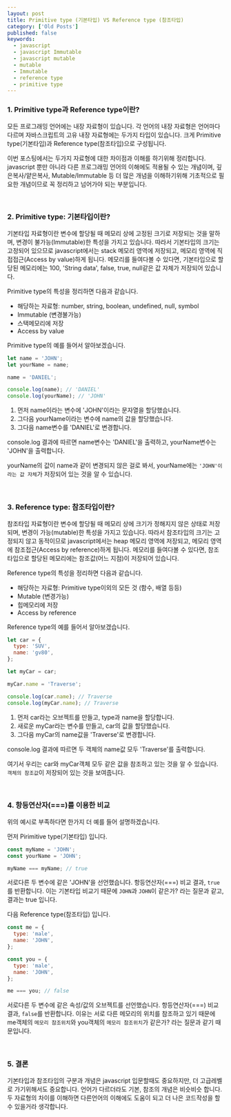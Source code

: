 ```yaml
---
layout: post
title: Primitive type (기본타입) VS Reference type (참조타입)
category: ['Old Posts']
published: false
keywords:
  - javascript
  - javascript Immutable
  - javascript mutable
  - mutable
  - Immutable
  - reference type
  - primitive type
---
```


### 1. Primitive type과 Reference type이란?

모든 프로그래밍 언어에는 내장 자료형이 있습니다. 각 언어의 내장 자료형은 언어마다 다르며 자바스크립트의 고유 내장 자료형에는 두가지 타입이 있습니다. 크게 Primitive type(기본타입)과 Reference type(참조타입)으로 구성됩니다.

이번 포스팅에서는 두가지 자료형에 대한 차이점과 이해를 하기위해 정리합니다. javascript 뿐만 아니라 다른 프로그래밍 언어의 이해에도 적용될 수 있는 개념이며, 
깊은복사/얕은복사, Mutable/Immutable 등 더 많은 개념을 이해하기위해 기초적으로 필요한 개념이므로 꼭 정리하고 넘어가야 되는 부분입니다.

<br/>

### 2. Primitive type: 기본타입이란?

기본타입 자료형이란 변수에 할당될 때 메모리 상에 고정된 크기로 저장되는 것을 말하며, 변경이 불가능(Immutable)한 특성을 가지고 있습니다.
따라서 기본타입의 크기는 고정되어 있으므로 javascript에서는 stack 메모리 영역에 저장되고, 메모리 영역에 직접접근(Access by value)하게 됩니다.
메모리를 들여다볼 수 있다면, 기본타입으로 할당된 메모리에는 100, 'String data', false, true, null같은 값 자체가 저장되어 있습니다.

Primitive type의 특성을 정리하면 다음과 같습니다.

- 해당하는 자료형: number, string, boolean, undefined, null, symbol
- Immutable (변경불가능)
- 스택메모리에 저장
- Access by value

Primitive type의 예를 들어서 알아보겠습니다.

```javascript
let name = 'JOHN';
let yourName = name;

name = 'DANIEL';

console.log(name); // 'DANIEL'
console.log(yourName); // 'JOHN'
```

1. 먼저 name이라는 변수에 'JOHN'이라는 문자열을 할당했습니다. 
2. 그다음 yourName이라는 변수에 name의 값을 할당했습니다. 
3. 그다음 name변수를 'DANIEL'로 변경합니다. 

console.log 결과에 따르면 name변수는 'DANIEL'을 출력하고, yourName변수는 'JOHN'을 출력합니다. 

yourName의 값이 name과 같이 변경되지 않은 걸로 봐서, yourName에는 `'JOHN'이라는 값 자체`가 저장되어 있는 것을 알 수 있습니다.

<br/>

### 3. Reference type: 참조타입이란?

참조타입 자료형이란 변수에 할당될 때 메모리 상에 크기가 정해지지 않은 상태로 저장되며, 변경이 가능(mutable)한 특성을 가지고 있습니다.
따라서 참조타입의 크기는 고정되지 않고 동적이므로 javascript에서는 heap 메모리 영역에 저장되고, 메모리 영역에 참조접근(Access by reference)하게 됩니다.
메모리를 들여다볼 수 있다면, 참조타입으로 할당된 메모리에는 참조값(어느 지점)이 저장되어 있습니다.

Reference type의 특성을 정리하면 다음과 같습니다.

- 해당하는 자료형: Primitive type이외의 모든 것 (함수, 배열 등등)
- Mutable (변경가능)
- 힙메모리에 저장
- Access by reference

Reference type의 예를 들어서 알아보겠습니다.

```javascript
let car = {
  type: 'SUV',
  name: 'gv80',
};

let myCar = car;

myCar.name = 'Traverse';

console.log(car.name); // Traverse
console.log(myCar.name); // Traverse
```

1. 먼저 car라는 오브젝트를 만들고, type과 name을 할당합니다.
2. 새로운 myCar라는 변수를 만들고, car의 값을 할당했습니다.
3. 그다음 myCar의 name값을 'Traverse'로 변경합니다.

console.log 결과에 따르면 두 객체의 name값 모두 'Traverse'를 출력합니다.

여기서 우리는 car와 myCar객체 모두 같은 값을 참조하고 있는 것을 알 수 있습니다. `객체의 참조값`이 저장되어 있는 것을 보여줍니다.

<br/>

### 4. 항등연산자(===)를 이용한 비교

위의 예시로 부족하다면 한가지 더 예를 들어 설명하겠습니다.

먼저 Pirimitive type(기본타입) 입니다.

```javascript
const myName = 'JOHN';
const yourName = 'JOHN';

myName === myName; // true
```

서로다른 두 변수에 같은 'JOHN'을 선언했습니다. 항등연산자(===) 비교 결과, `true`를 반환합니다. 이는 기본타입 비교기 때문에 `JOHN`과 `JOHN`이 같은가? 라는 질문과 같고, 결과는 true 입니다.

다음 Reference type(참조타입) 입니다.

```javascript
const me = {
  type: 'male',
  name: 'JOHN',
};

const you = {
  type: 'male',
  name: 'JOHN',
};

me === you; // false
```

서로다른 두 변수에 같은 속성/값의 오브젝트를 선언했습니다. 항등연산자(===) 비교 결과, `false`를 반환합니다. 이유는 서로 다른 메모리의 위치를 참조하고 있기 때문에 me객체의 `메모리 참조위치`와 you객체의 `메모리 참조위치`가 같은가? 라는 질문과 같기 때문입니다.

<br/>

### 5. 결론

기본타입과 참조타입의 구분과 개념은 javascript 입문할때도 중요하지만, 더 고급레벨로 가기위해서도 중요합니다. 언어가 다르더라도 기본, 참조의 개념은 비슷비슷 합니다. 두 자료형의 차이를 이해하면 다른언어의 이해에도 도움이 되고 더 나은 코드작성을 할 수 있을거라 생각합니다.
